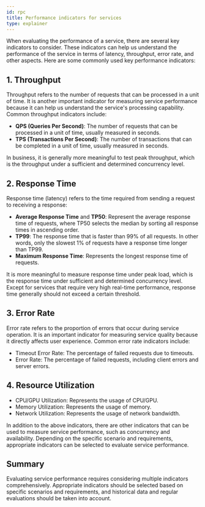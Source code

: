 ```yaml
---
id: rpc
title: Performance indicators for services
type: explainer
---
```



When evaluating the performance of a service, there are several key indicators to consider. These indicators can help us understand the performance of the service in terms of latency, throughput, error rate, and other aspects. Here are some commonly used key performance indicators:

## 1. Throughput

Throughput refers to the number of requests that can be processed in a unit of time. It is another important indicator for measuring service performance because it can help us understand the service's processing capability. Common throughput indicators include:

- **QPS (Queries Per Second)**: The number of requests that can be processed in a unit of time, usually measured in seconds.
- **TPS (Transactions Per Second)**: The number of transactions that can be completed in a unit of time, usually measured in seconds.

In business, it is generally more meaningful to test peak throughput, which is the throughput under a sufficient and determined concurrency level.


## 2. Response Time

Response time (latency) refers to the time required from sending a request to receiving a response:

- **Average Response Time** and **TP50**: Represent the average response time of requests, where TP50 selects the median by sorting all response times in ascending order.
- **TP99**: The response time that is faster than 99% of all requests. In other words, only the slowest 1% of requests have a response time longer than TP99.
- **Maximum Response Time**: Represents the longest response time of requests.

It is more meaningful to measure response time under peak load, which is the response time under sufficient and determined concurrency level. Except for services that require very high real-time performance, response time generally should not exceed a certain threshold.



 
## 3. Error Rate

Error rate refers to the proportion of errors that occur during service operation. It is an important indicator for measuring service quality because it directly affects user experience. Common error rate indicators include:

- Timeout Error Rate: The percentage of failed requests due to timeouts.
- Error Rate: The percentage of failed requests, including client errors and server errors.


## 4. Resource Utilization

- CPU/GPU Utilization: Represents the usage of CPU/GPU.
- Memory Utilization: Represents the usage of memory.
- Network Utilization: Represents the usage of network bandwidth.

In addition to the above indicators, there are other indicators that can be used to measure service performance, such as concurrency and availability. Depending on the specific scenario and requirements, appropriate indicators can be selected to evaluate service performance.


## Summary
Evaluating service performance requires considering multiple indicators comprehensively. Appropriate indicators should be selected based on specific scenarios and requirements, and historical data and regular evaluations should be taken into account.